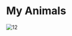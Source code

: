 # My Animals
![12](https://user-images.githubusercontent.com/62991197/101160064-f6c81480-3660-11eb-982c-3d3cd78f691b.png)
